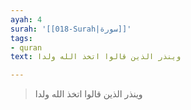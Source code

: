 ```yaml
---
ayah: 4
surah: '[[018-Surah|سورة]]'
tags:
- quran
text: وينذر الذين قالوا اتخذ الله ولدا

---
```

> وينذر الذين قالوا اتخذ الله ولدا

